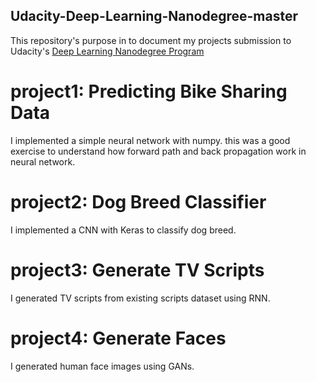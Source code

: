 ## Udacity-Deep-Learning-Nanodegree-master
This repository's purpose in to document my projects submission to Udacity's [Deep Learning Nanodegree Program](https://www.udacity.com/course/deep-learning-nanodegree--nd101)

# project1: Predicting Bike Sharing Data
I implemented a simple neural network with numpy. this was a good exercise to understand how forward path and back propagation work in neural network.

# project2: Dog Breed Classifier
I implemented a CNN with Keras to classify dog breed.

# project3: Generate TV Scripts
I generated TV scripts from existing scripts dataset using RNN.

# project4: Generate Faces
I generated human face images using GANs. 
